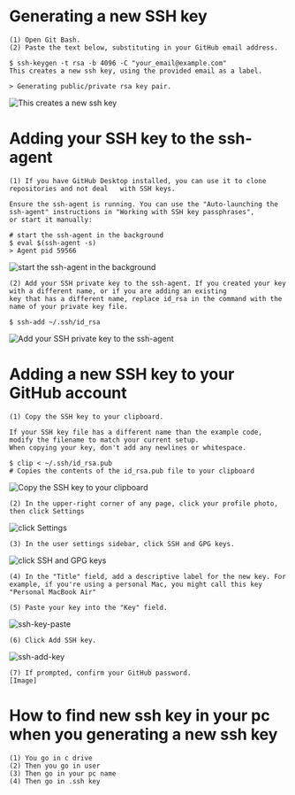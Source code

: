 # Generating a new SSH key

    (1) Open Git Bash.
    (2) Paste the text below, substituting in your GitHub email address.

    $ ssh-keygen -t rsa -b 4096 -C "your_email@example.com"
    This creates a new ssh key, using the provided email as a label.

    > Generating public/private rsa key pair.
    
   ![This creates a new ssh key](https://user-images.githubusercontent.com/73681489/98067869-8622b200-1e80-11eb-85b7-8dc56bc8188a.png)


# Adding your SSH key to the ssh-agent

    (1) If you have GitHub Desktop installed, you can use it to clone repositories and not deal   with SSH keys.

    Ensure the ssh-agent is running. You can use the "Auto-launching the ssh-agent" instructions in "Working with SSH key passphrases",
    or start it manually:

    # start the ssh-agent in the background
    $ eval $(ssh-agent -s)
    > Agent pid 59566
    
   ![start the ssh-agent in the background](https://user-images.githubusercontent.com/73681489/98071147-c1c17a00-1e88-11eb-850b-b6a6c0584545.png)

    (2) Add your SSH private key to the ssh-agent. If you created your key with a different name, or if you are adding an existing
    key that has a different name, replace id_rsa in the command with the name of your private key file.

    $ ssh-add ~/.ssh/id_rsa
    
   ![Add your SSH private key to the ssh-agent](https://user-images.githubusercontent.com/73681489/98071369-59bf6380-1e89-11eb-9737-d042568ca1c9.png)


# Adding a new SSH key to your GitHub account


    (1) Copy the SSH key to your clipboard.

    If your SSH key file has a different name than the example code, modify the filename to match your current setup.
    When copying your key, don't add any newlines or whitespace.

    $ clip < ~/.ssh/id_rsa.pub
    # Copies the contents of the id_rsa.pub file to your clipboard
    
   ![Copy the SSH key to your clipboard](https://user-images.githubusercontent.com/73681489/98071447-91c6a680-1e89-11eb-91e4-ece91b18c135.png)

    (2) In the upper-right corner of any page, click your profile photo, then click Settings
    
   ![click Settings](https://user-images.githubusercontent.com/73681489/98071565-ebc76c00-1e89-11eb-9c8b-5f5b173349b5.png)

    (3) In the user settings sidebar, click SSH and GPG keys.
    
   ![click SSH and GPG keys](https://user-images.githubusercontent.com/73681489/98071688-33e68e80-1e8a-11eb-9d10-58099f3d8913.png)

    (4) In the "Title" field, add a descriptive label for the new key. For example, if you're using a personal Mac, you might call this key "Personal MacBook Air"

    (5) Paste your key into the "Key" field.
    
   ![ssh-key-paste](https://user-images.githubusercontent.com/73681489/98071793-84f68280-1e8a-11eb-88da-3448e67f40fd.png)

    (6) Click Add SSH key.
    
   ![ssh-add-key](https://user-images.githubusercontent.com/73681489/98071950-e880b000-1e8a-11eb-8391-7d6a09e110f8.png)

    (7) If prompted, confirm your GitHub password.
    [Image]


# How to find new ssh key in your pc when you generating a new ssh key

    (1) You go in c drive
    (2) Then you go in user
    (3) Then go in your pc name
    (4) Then go in .ssh key
